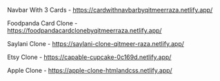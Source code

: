 Navbar With 3 Cards - https://cardwithnavbarbyqitmeerraza.netlify.app/

Foodpanda Card Clone - https://foodpandacardclonebyqitmeerraza.netlify.app/

Saylani Clone - https://saylani-clone-qitmeer-raza.netlify.app/

Etsy Clone - https://capable-cupcake-0c169d.netlify.app/

Apple Clone - https://apple-clone-htmlandcss.netlify.app/